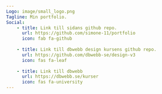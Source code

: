 ```yaml
---
Logo: image/small_logo.png
Tagline: Min portfolio.
Social:
    - title: Link till sidans github repo.
      url: https://github.com/simone-11/portfolio
      icon: fab fa-github
    
    - title: Link till dbwebb design kursens github repo.
      url: https://github.com/dbwebb-se/design-v3
      icon: fas fa-leaf
    
    - title: Link till dbwebb
      url: https://dbwebb.se/kurser
      icon: fas fa-university
---
```

